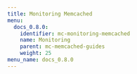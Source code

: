 ```yaml
---
title: Monitoring Memcached
menu:
  docs_0.8.0:
    identifier: mc-monitoring-memcached
    name: Monitoring
    parent: mc-memcached-guides
    weight: 25
menu_name: docs_0.8.0
---
```



